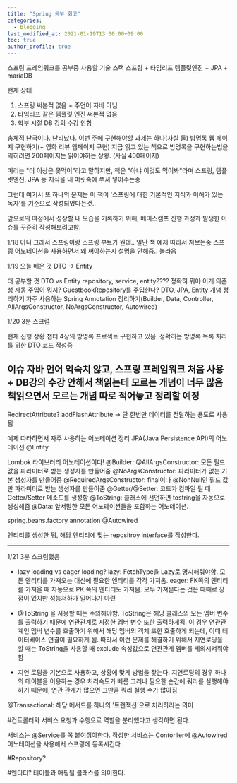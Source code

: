 ```yaml
---
title: "Spring 공부 회고"
categories: 
  - blogging
last_modified_at: 2021-01-19T13:00:00+09:00
toc: true
author_profile: true
---
```


스프링 프레임워크를 공부중
사용할 기술 스택
스프링 + 타임리프 템플릿엔진 + JPA + mariaDB

현재 상태
1. 스프링 써본적 없음 + 주언어 자바 아님
2. 타임리프 같은 템플릿 엔진 써본적 없음
3. 학부 시절 DB 강의 수강 안함

총체적 난국이다. 난리났다.
이번 주에 구현해야할 과제는 하나(사실 둘)
방명록 웹 페이지 구현하기(+ 영화 리뷰 웹페이지 구현)
지금 읽고 있는 책으로 방명록을 구현하는법을 익히려면 200페이지는 읽어야하는 상황. (사실 400페이지)

머리는 "더 이상은 못먹어"라고 말하지만, 책은 "아냐 이것도 먹어봐"라며 스프링, 템플릿엔진, JPA 등 지식을 내 머릿속에 쑤셔 넣어주는중

그런데 여기서 또 하나의 문제는 이 책이 '스프링에 대한 기본적인 지식과 이해가 있는 독자'를 기준으로 작성되었다는것..

앞으로의 여정에서 성장할 내 모습을 기록하기 위해, 베이스캠프 진행 과정과 발생한 이슈를 꾸준히 작성해보려고함.

1/18
아니 그래서 스프링이랑 스프링 부트가 뭔데..
일단 책 예제 따라서 쳐보는중
스프링 어노테이션을 사용하면서 왜 써야하는지 설명을 안해줌.. 놀라움


1/19
오늘 배운 것 
DTO -> Entity

더 공부할 것
DTO vs Entity
repository, service, entity???? 정확히 뭐야 이게
의존성 자동 주입이 뭐지?
GuestbookRepository를 주입한다?
DTO, JPA, Entity 개념 정리하기 
자주 사용하는 Spring Annotation 정리하기(Builder, Data, Controller, AllArgsConstructor, NoArgsConstructor, Autowired)

1/20
3분 스크럼

현재 진행 상황
챕터 4장의 방명록 프로젝트 구현하고 있음. 정확히는 방명록 목록 처리를 위한 DTO 코드 작성중

이슈
자바 언어 익숙치 않고, 스프링 프레임워크 처음 사용 + DB강의 수강 안해서 책읽는데 모르는 개념이 너무 많음
책읽으면서 모르는 개념 따로 적어놓고 정리할 예정
---------------------------

RedirectAttribute?
addFlashAttribute -> 단 한번만 데이터를 전달하는 용도로 사용됨

예제 따라하면서 자주 사용하는 어노테이션 정리
JPA(Java Persistence API)의 어노테이션
@Entity

Lombok 라이브러리 어노테이션이다!
@Builder:
@AllArgsConstructor: 모든 필드 값을 파라미터로 받는 생성자를 만들어줌
@NoArgsConstructor: 파라미터가 없는 기본 생성자를 만들어줌
@RequiredArgsConstructor: final이나 @NonNull인 필드 값만 파라미터로 받는 생성자를 만들어줌
@Getter/@Setter: 코드가 컴파일 될 때 Getter/Setter 메소드를 생성함
@ToString: 클래스에 선언하면 tostring을 자동으로 생성해줌
@Data: 앞서말한 모든 어노테이션들을 포함하는 어노테이션.

spring.beans.factory annotation
@Autowired

엔티티를 생성한 뒤, 해당 엔티티에 맞는 repositroy interface를 작성한다.

----------------------------
1/21
3분 스크럼했음

- lazy loading vs eager loading?
lazy: FetchType을 Lazy로 명시해줘야함. 모든 엔티티를 가져오는 대신에 필요한 엔티티를 각각 가져옴.
eager: FK쪽의 엔티티를 가져올 때 자동으로 PK 쪽의 엔티티도 가져옴. 모두 가져온다는 것은 때때로 장점이 있지만 성능저하가 일어나기 마련
- @ToString 을 사용할 때는 주의해야함.
ToString은 해당 클래스의 모든 멤버 변수를 출력하기 때문에 연관관계로 지정한 멤버 변수 또한 출력하게됨.
이 경우 연관관계인 멤버 변수를 호출하기 위해서 해당 멤버의 객체 또한 호출하게 되는데, 이때 데이터베이스 연결이 필요하게 됨.
따라서 이런 문제를 해결하기 위해서 지연로딩을 할 때는 ToString을 사용할 때 exclude 속성값으로 연관관계 멤버를 제외시켜줘야함


- 지연 로딩을 기본으로 사용하고, 상황에 맞게 방법을 찾는다.
지연로딩의 경우 하나의 테이블을 이용하는 경우 처리속도가 빠름
그러나 필요한 순간에 쿼리를 실행해야 하기 때문에, 연관 관계가 많으면 그만큼 쿼리 실행 수가 많아짐

@Transactional: 해당 메서드를 하나의 '트랜잭션'으로 처리하라는 의미


#컨트롤러와 서비스
요청과 수행으로 역할을 분리했다고 생각하면 된다.

서비스는 @Service를 꼭 붙여줘야한다.
작성한 서비스는 Contorller에 @Autowired 어노테이션을 사용해서 스프링에 등록시킨다.

#Repository?

#엔티티?
테이블과 매핑될 클래스를 의미한다.
